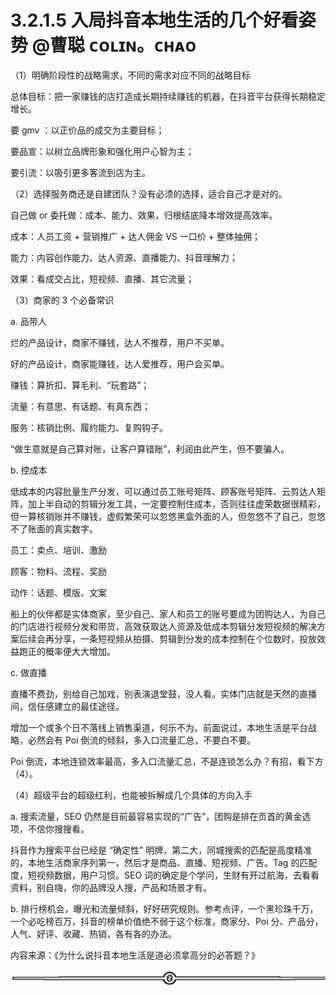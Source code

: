 # 3.2.1.5 入局抖音本地生活的几个好看姿势 @曹聪 ᴄᴏʟɪɴ。ᴄʜᴀᴏ

（1）明确阶段性的战略需求，不同的需求对应不同的战略目标

总体目标：把一家赚钱的店打造成长期持续赚钱的机器，在抖音平台获得长期稳定增长。

要 gmv ：以正价品的成交为主要目标；

要品宣：以树立品牌形象和强化用户心智为主；

要引流：以吸引更多客流到店为主。

（2）选择服务商还是自建团队？没有必须的选择，适合自己才是对的。

自己做 or 委托做：成本、能力、效果，归根结底降本增效提高效率。

成本：人员工资 + 营销推广 + 达人佣金 VS 一口价 + 整体抽佣；

能力：内容创作能力、达人资源、直播能力、抖音理解力；

效果：看成交占比，短视频、直播、其它流量；

（3）商家的 3 个必备常识

a. 品带人

烂的产品设计，商家不赚钱，达人不推荐，用户不买单。

好的产品设计，商家能赚钱，达人爱推荐，用户会买单。

赚钱：算折扣、算毛利、“玩套路”；

流量：有意思、有话题、有真东西；

服务：核销比例、履约能力、复购钩子。

“做生意就是自己算对账，让客户算错账”，利润由此产生，但不要骗人。

b. 控成本

低成本的内容批量生产分发，可以通过员工账号矩阵、顾客账号矩阵、云剪达人矩阵，加上半自动的剪辑分发工具，一定要控制住成本，否则往往虚荣数据很精彩，但一算核销账并不赚钱，虚假繁荣可以忽悠黑盒外面的人，但忽悠不了自己，忽悠不了账面的真实数字。

员工：卖点、培训、激励

顾客：物料、流程、奖励

动作：话题、模版、文案

船上的伙伴都是实体商家，至少自己、家人和员工的账号要成为团购达人，为自己的门店进行视频分发和带货，高效获取达人资源及低成本剪辑分发短视频的解决方案后续会再分享，一条短视频从拍摄、剪辑到分发的成本控制在个位数时，投放效益跑正的概率便大大增加。

c. 做直播

直播不费劲，别给自己加戏，别表演退堂鼓，没人看。实体门店就是天然的直播间，信任感建立的最佳途径。

增加一个或多个日不落线上销售渠道，何乐不为。前面说过，本地生活是平台战略，必然会有 Poi 倒流的倾斜，多入口流量汇总，不要白不要。

Poi 倒流，本地连锁效率最高，多入口流量汇总，不是连锁怎么办？有招，看下方（4）。

（4）超级平台的超级红利，也能被拆解成几个具体的方向入手

a. 搜索流量，SEO 仍然是目前最容易实现的“广告”，团购是排在页首的黄金选项，不信你搜搜看。

抖音作为搜索平台已经是 “确定性” 明牌，第二大，同城搜索的匹配是高度精准的，本地生活商家序列第一，然后才是商品、直播、短视频、广告。Tag 的匹配度，短视频数据，用户习惯。SEO 词的确定是个学问，生财有开过航海，去看看资料，别自嗨，你的品牌没人搜，产品和场景才有。

b. 排行榜机会，曝光和流量倾斜，好好研究规则。参考点评，一个黑珍珠千万，一个必吃榜百万，抖音的榜单价值绝不弱于这个标准，商家分、Poi 分、产品分，人气、好评、收藏、热销，各有各的办法。

内容来源：《为什么说抖音本地生活是道必须拿高分的必答题？》

![](img/70c086163efe63c67f3a76278afd7895.png)